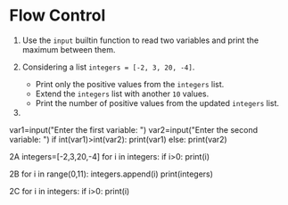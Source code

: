 # Flow Control

1. Use the `input` builtin function to read two variables and print the
   maximum between them.
2. Considering a list `integers = [-2, 3, 20, -4]`.
   - Print only the positive values from the `integers` list.
   - Extend the `integers` list with another `10` values.
   - Print the number of positive values from the updated `integers` list.

1. 
var1=input("Enter the first variable: ")
var2=input("Enter the second variable: ")
if int(var1)>int(var2):
    print(var1)
else:
    print(var2)

2A
integers=[-2,3,20,-4]
for i in integers:
    if i>0:
        print(i)
        
2B
for i in range(0,11):
    integers.append(i)
print(integers)

2C
for i in integers:
    if i>0:
        print(i)
